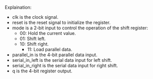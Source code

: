 Explaination:
* clk is the clock signal.
* reset is the reset signal to initialize the register.
* mode is a 2-bit input to control the operation of the shift register:
	* 00: Hold the current value.
	* 01: Shift left.
  * 10: Shift right.
	* 11: Load parallel data.
* parallel_in is the 4-bit parallel data input.
* serial_in_left is the serial data input for left shift.
* serial_in_right is the serial data input for right shift.
* q is the 4-bit register output.
